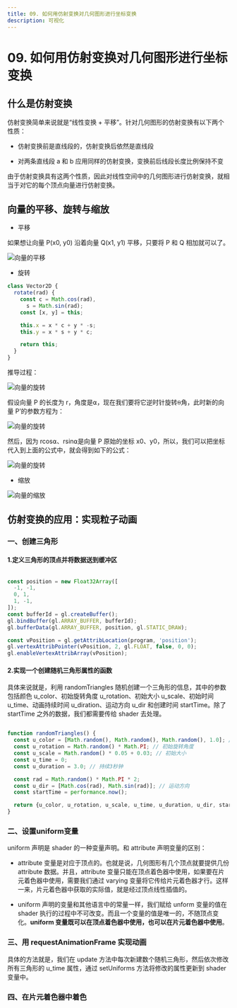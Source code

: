 ```yaml
---
title: 09. 如何用仿射变换对几何图形进行坐标变换
description: 可视化
---
```


# 09. 如何用仿射变换对几何图形进行坐标变换

## 什么是仿射变换

仿射变换简单来说就是“线性变换 + 平移”。针对几何图形的仿射变换有以下两个性质：

* 仿射变换前是直线段的，仿射变换后依然是直线段

* 对两条直线段 a 和 b 应用同样的仿射变换，变换前后线段长度比例保持不变

由于仿射变换具有这两个性质，因此对线性空间中的几何图形进行仿射变换，就相当于对它的每个顶点向量进行仿射变换。

## 向量的平移、旋转与缩放

* 平移

如果想让向量 P(x0, y0) 沿着向量 Q(x1, y1) 平移，只要将 P 和 Q 相加就可以了。

![向量的平移](/imgs/note/visualization/chapter9_1.png)

* 旋转

```js
class Vector2D {
  rotate(rad) {
    const c = Math.cos(rad),
      s = Math.sin(rad);
    const [x, y] = this;

    this.x = x * c + y * -s;
    this.y = x * s + y * c;

    return this;
  }
}
```

推导过程：

![向量的旋转](/imgs/note/visualization/chapter9_2.png)

假设向量 P 的长度为 r，角度是⍺，现在我们要将它逆时针旋转⍬角，此时新的向量 P’的参数方程为：

![向量的旋转](/imgs/note/visualization/chapter9_3.png)

然后，因为 rcos⍺、rsin⍺是向量 P 原始的坐标 x0、y0，所以，我们可以把坐标代入到上面的公式中，就会得到如下的公式：

![向量的旋转](/imgs/note/visualization/chapter9_4.png)

* 缩放

![向量的缩放](/imgs/note/visualization/chapter9_5.png)

## 仿射变换的应用：实现粒子动画

### 一、创建三角形

#### 1.定义三角形的顶点并将数据送到缓冲区

```js

const position = new Float32Array([
  -1, -1,
  0, 1,
  1, -1,
]);
const bufferId = gl.createBuffer();
gl.bindBuffer(gl.ARRAY_BUFFER, bufferId);
gl.bufferData(gl.ARRAY_BUFFER, position, gl.STATIC_DRAW);

const vPosition = gl.getAttribLocation(program, 'position');
gl.vertexAttribPointer(vPosition, 2, gl.FLOAT, false, 0, 0);
gl.enableVertexAttribArray(vPosition);
```

#### 2.实现一个创建随机三角形属性的函数

具体来说就是，利用 randomTriangles 随机创建一个三角形的信息，其中的参数包括颜色 u_color、初始旋转角度 u_rotation、初始大小 u_scale、初始时间 u_time、动画持续时间 u_diration、运动方向 u_dir 和创建时间 startTime。除了 startTime 之外的数据，我们都需要传给 shader 去处理。

```js

function randomTriangles() {
  const u_color = [Math.random(), Math.random(), Math.random(), 1.0]; // 随机颜色
  const u_rotation = Math.random() * Math.PI; // 初始旋转角度
  const u_scale = Math.random() * 0.05 + 0.03; // 初始大小
  const u_time = 0;
  const u_duration = 3.0; // 持续3秒钟

  const rad = Math.random() * Math.PI * 2;
  const u_dir = [Math.cos(rad), Math.sin(rad)]; // 运动方向
  const startTime = performance.now();

  return {u_color, u_rotation, u_scale, u_time, u_duration, u_dir, startTime};
}
```

### 二、设置uniform变量

uniform 声明是 shader 的一种变量声明。和 attribute 声明变量的区别：

* attribute 变量是对应于顶点的。也就是说，几何图形有几个顶点就要提供几份 attribute 数据。并且，attribute 变量只能在顶点着色器中使用，如果要在片元着色器中使用，需要我们通过 varying 变量将它传给片元着色器才行。这样一来，片元着色器中获取的实际值，就是经过顶点线性插值的。

* uniform 声明的变量和其他语言中的常量一样，我们赋给 unform 变量的值在 shader 执行的过程中不可改变。而且一个变量的值是唯一的，不随顶点变化。**uniform 变量既可以在顶点着色器中使用，也可以在片元着色器中使用**。

### 三、用 requestAnimationFrame 实现动画

具体的方法就是，我们在 update 方法中每次新建数个随机三角形，然后依次修改所有三角形的 u_time 属性，通过 setUniforms 方法将修改的属性更新到 shader 变量中。

### 四、在片元着色器中着色
